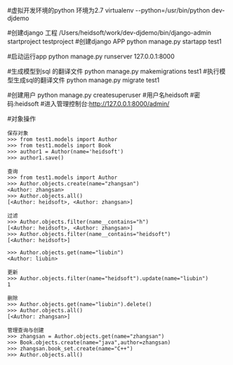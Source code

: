 #虚拟开发环境的python 环境为2.7
virtualenv --python=/usr/bin/python dev-djdemo

#创建django 工程
/Users/heidsoft/work/dev-djdemo/bin/django-admin startproject testproject
#创建django APP
python manage.py startapp test1

#启动运行app
python manage.py runserver  127.0.0.1:8000

#生成模型到sql 的翻译文件
python manage.py makemigrations test1
#执行模型生成sql的翻译文件
python manage.py migrate test1

#创建用户
python manage.py createsuperuser
#用户名heidsoft
#密码:heidsoft
#进入管理控制台:http://127.0.0.1:8000/admin/

#对象操作
```
保存对象
>>> from test1.models import Author
>>> from test1.models import Book
>>> author1 = Author(name='heidsoft')
>>> author1.save()

查询
>>> from test1.models import Author
>>> Author.objects.create(name="zhangsan")
<Author: zhangsan>
>>> Author.objects.all()
[<Author: heidsoft>, <Author: zhangsan>]

过滤
>>> Author.objects.filter(name__contains="h")
[<Author: heidsoft>, <Author: zhangsan>]
>>> Author.objects.filter(name__contains="heidsoft")
[<Author: heidsoft>]

>>> Author.objects.get(name="liubin")
<Author: liubin>

更新
>>> Author.objects.filter(name="heidsoft").update(name="liubin")
1

删除
>>> Author.objects.get(name="liubin").delete()
>>> Author.objects.all()
[<Author: zhangsan>]

管理查询与创建
>>> zhangsan = Author.objects.get(name="zhangsan")
>>> Book.objects.create(name="java",author=zhangsan)
>>> zhangsan.book_set.create(name="C++")
>>> Author.objects.all()

```





